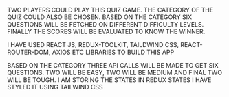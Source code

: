 TWO PLAYERS COULD PLAY THIS QUIZ GAME. THE CATEGORY OF THE QUIZ COULD ALSO BE CHOSEN. BASED ON THE CATEGORY SIX QUESTIONS WILL BE FETCHED ON DIFFERENT DIFFICULTY LEVELS. FINALLY THE SCORES WILL BE EVALUATED TO KNOW THE WINNER.

I HAVE USED REACT JS, REDUX-TOOLKIT, TAILDWIND CSS, REACT-ROUTER-DOM, AXIOS ETC LIBRARIES TO BUILD THIS APP

BASED ON THE CATEGORY THREE API CALLS WILL BE MADE TO GET SIX QUESTIONS. TWO WILL BE EASY, TWO WILL BE MEDIUM AND FINAL TWO WILL BE TOUGH.
I AM STORING THE STATES IN REDUX STATES
I HAVE STYLED IT USING TAILWIND CSS
